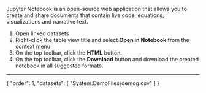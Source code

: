 Jupyter Notebook is an open-source web application that allows you to create and share documents that contain live code,
equations, visualizations and narrative text.

1. Open linked datasets
2. Right-click the table view title and select **Open in Notebook** from the context menu
3. On the top toolbar, click the **HTML** button.
4. On the top toolbar, click the **Download** button and download the created notebook in all suggested formats.

---
{
  "order": 1,
  "datasets": [
    "System:DemoFiles/demog.csv"
  ]
}

